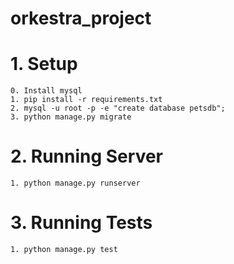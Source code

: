 # orkestra_project

# 1. Setup
    0. Install mysql
    1. pip install -r requirements.txt
    2. mysql -u root -p -e "create database petsdb"; 
    3. python manage.py migrate

# 2. Running Server
    1. python manage.py runserver

# 3. Running Tests
    1. python manage.py test